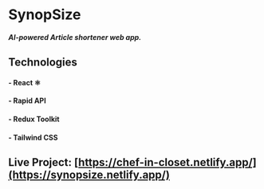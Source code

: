 # SynopSize
#### ***AI-powered Article shortener web app.***


## **Technologies**
  #### - React :atom_symbol:
  #### - Rapid API
  #### - Redux Toolkit
  #### - Tailwind CSS

## Live Project:  [https://chef-in-closet.netlify.app/](https://synopsize.netlify.app/)

